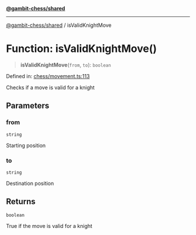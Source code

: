 [**@gambit-chess/shared**](../README.md)

***

[@gambit-chess/shared](../globals.md) / isValidKnightMove

# Function: isValidKnightMove()

> **isValidKnightMove**(`from`, `to`): `boolean`

Defined in: [chess/movement.ts:113](https://github.com/cango91/gambit-chess/blob/d79bd73a9b1359341cbe89b368f1eb5b66a60564/shared/src/chess/movement.ts#L113)

Checks if a move is valid for a knight

## Parameters

### from

`string`

Starting position

### to

`string`

Destination position

## Returns

`boolean`

True if the move is valid for a knight
